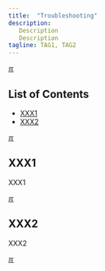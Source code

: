 ```yaml
---
title:  "Troubleshooting"
description:
   Description
   Description
tagline: TAG1, TAG2
---
```


[&#x213C;](#idxXXX)<br id="idx000">

## List of Contents
* [XXX1](#idx001)
* [XXX2](#idx002)

[&#x213C;](#)<br id="idx001">

## XXX1

XXX1

[&#x213C;](#)<br id="idx002">

## XXX2

XXX2


[&#x213C;](#)<br id="idxXXX">

